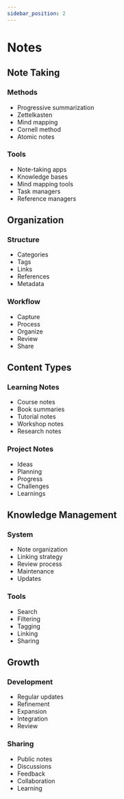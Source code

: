 ```yaml
---
sidebar_position: 2
---
```


# Notes

## Note Taking

### Methods
- Progressive summarization
- Zettelkasten
- Mind mapping
- Cornell method
- Atomic notes

### Tools
- Note-taking apps
- Knowledge bases
- Mind mapping tools
- Task managers
- Reference managers

## Organization

### Structure
- Categories
- Tags
- Links
- References
- Metadata

### Workflow
- Capture
- Process
- Organize
- Review
- Share

## Content Types

### Learning Notes
- Course notes
- Book summaries
- Tutorial notes
- Workshop notes
- Research notes

### Project Notes
- Ideas
- Planning
- Progress
- Challenges
- Learnings

## Knowledge Management

### System
- Note organization
- Linking strategy
- Review process
- Maintenance
- Updates

### Tools
- Search
- Filtering
- Tagging
- Linking
- Sharing

## Growth

### Development
- Regular updates
- Refinement
- Expansion
- Integration
- Review

### Sharing
- Public notes
- Discussions
- Feedback
- Collaboration
- Learning 